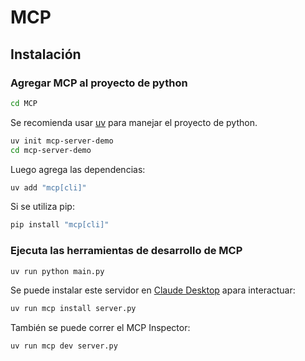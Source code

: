 # MCP

## Instalación

### Agregar MCP al proyecto de python

```bash
cd MCP
```

Se recomienda usar [uv](https://docs.astral.sh/uv/) para manejar el proyecto de python.

   ```bash
   uv init mcp-server-demo
   cd mcp-server-demo
   ```

   Luego agrega las dependencias:

   ```bash
   uv add "mcp[cli]"
   ```

Si se utiliza pip:

```bash
pip install "mcp[cli]"
```

### Ejecuta las herramientas de desarrollo de MCP

```bash
uv run python main.py
```

Se puede instalar este servidor en  [Claude Desktop](https://claude.ai/download) apara interactuar:

```bash
uv run mcp install server.py
```

También se puede correr el MCP Inspector:

```bash
uv run mcp dev server.py
